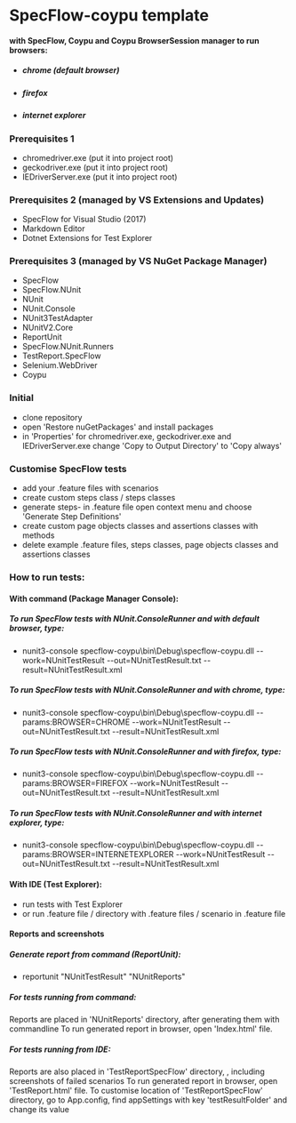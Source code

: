 ﻿# SpecFlow-coypu template
#### with SpecFlow, Coypu and Coypu BrowserSession manager to run browsers:
* ##### chrome (default browser)
* ##### firefox
* ##### internet explorer

### Prerequisites 1
* chromedriver.exe (put it into project root)
* geckodriver.exe (put it into project root)
* IEDriverServer.exe (put it into project root)

### Prerequisites 2 (managed by VS Extensions and Updates)
* SpecFlow for Visual Studio (2017)
* Markdown Editor
* Dotnet Extensions for Test Explorer

### Prerequisites 3 (managed by VS NuGet Package Manager)
* SpecFlow
* SpecFlow.NUnit
* NUnit
* NUnit.Console
* NUnit3TestAdapter
* NUnitV2.Core
* ReportUnit
* SpecFlow.NUnit.Runners
* TestReport.SpecFlow
* Selenium.WebDriver
* Coypu

### Initial
* clone repository
* open 'Restore nuGetPackages' and install packages
* in 'Properties' for chromedriver.exe, geckodriver.exe and IEDriverServer.exe change 'Copy to Output Directory' to 'Copy always'

### Customise SpecFlow tests
* add your .feature files with scenarios
* create custom steps class / steps classes
* generate steps- in .feature file open context menu and choose 'Generate Step Definitions'
* create custom page objects classes and assertions classes with methods
* delete example .feature files, steps classes, page objects classes and assertions classes

### How to run tests:
#### With command (Package Manager Console):

##### To run SpecFlow tests with NUnit.ConsoleRunner and with default browser, type:
* nunit3-console specflow-coypu\bin\Debug\specflow-coypu.dll --work=NUnitTestResult --out=NUnitTestResult.txt --result=NUnitTestResult.xml

##### To run SpecFlow tests with NUnit.ConsoleRunner and with chrome, type:
* nunit3-console specflow-coypu\bin\Debug\specflow-coypu.dll --params:BROWSER=CHROME --work=NUnitTestResult --out=NUnitTestResult.txt --result=NUnitTestResult.xml

##### To run SpecFlow tests with NUnit.ConsoleRunner and with firefox, type:
* nunit3-console specflow-coypu\bin\Debug\specflow-coypu.dll --params:BROWSER=FIREFOX --work=NUnitTestResult --out=NUnitTestResult.txt --result=NUnitTestResult.xml

##### To run SpecFlow tests with NUnit.ConsoleRunner and with internet explorer, type:
* nunit3-console specflow-coypu\bin\Debug\specflow-coypu.dll --params:BROWSER=INTERNETEXPLORER --work=NUnitTestResult --out=NUnitTestResult.txt --result=NUnitTestResult.xml

#### With IDE (Test Explorer):
* run tests with Test Explorer
* or run .feature file / directory with .feature files / scenario in .feature file

#### Reports and screenshots
##### Generate report from command (ReportUnit):
* reportunit "NUnitTestResult" "NUnitReports"

##### For tests running from command: 
Reports are placed in 'NUnitReports' directory, after generating them with commandline
To run generated report in browser, open 'Index.html' file.

##### For tests running from IDE: 
Reports are also placed in 'TestReportSpecFlow' directory, , including screenshots of failed scenarios
To run generated report in browser, open 'TestReport.html' file.
To customise location of 'TestReportSpecFlow' directory, go to App.config, find appSettings with key 'testResultFolder' and change its value

